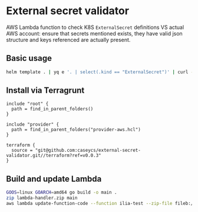 # External secret validator

AWS Lambda function to check K8S `ExternalSecret` definitions VS actual AWS account: ensure that secrets mentioned exists, they have valid json structure and keys referenced are actually present.

## Basic usage

```bash
helm template . | yq e '. | select(.kind == "ExternalSecret")' | curl --fail-with-body -v --data-binary @- https://xxx.lambda-url.us-east-1.on.aws\?region\=us-east-1
```

## Install via Terragrunt

```hcl
include "root" {
  path = find_in_parent_folders()
}

include "provider" {
  path = find_in_parent_folders("provider-aws.hcl")
}

terraform {
  source = "git@github.com:caseycs/external-secret-validator.git//terraform?ref=v0.0.3"
}
```

## Build and update Lambda

```bash
GOOS=linux GOARCH=amd64 go build -o main .
zip lambda-handler.zip main
aws lambda update-function-code --function ilia-test --zip-file fileb://lambda-handler.zip
```
